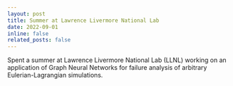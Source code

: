 ```yaml
---
layout: post
title: Summer at Lawrence Livermore National Lab
date: 2022-09-01
inline: false
related_posts: false
---
```


Spent a summer at Lawrence Livermore National Lab (LLNL) working on an application of Graph Neural Networks for failure analysis of arbitrary Eulerian-Lagrangian simulations.